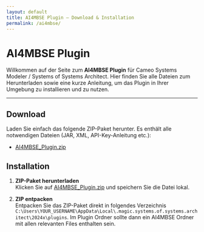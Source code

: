 ```yaml
---
layout: default
title: AI4MBSE Plugin – Download & Installation
permalink: /ai4mbse/
---
```


# AI4MBSE Plugin

Willkommen auf der Seite zum **AI4MBSE Plugin** für Cameo Systems Modeler / Systems of Systems Architect. Hier finden Sie alle Dateien zum Herunterladen sowie eine kurze Anleitung, um das Plugin in Ihrer Umgebung zu installieren und zu nutzen.

---

## Download

Laden Sie einfach das folgende ZIP-Paket herunter. Es enthält alle notwendigen Dateien (JAR, XML, API-Key-Anleitung etc.):

- [AI4MBSE_Plugin.zip](AI4MBSE_Plugin.zip)


## Installation

1. **ZIP-Paket herunterladen**  
   Klicken Sie auf [AI4MBSE_Plugin.zip](AI4MBSE_Plugin.zip) und speichern Sie die Datei lokal.

2. **ZIP entpacken**  
   Entpacken Sie das ZIP-Paket direkt in folgendes Verzeichnis `C:\Users\YOUR_USERNAME\AppData\Local\.magic.systems.of.systems.architect\2024x\plugins`. Im Plugin Ordner sollte dann ein AI4MBSE Ordner mit allen relevanten Files enthalten sein.

